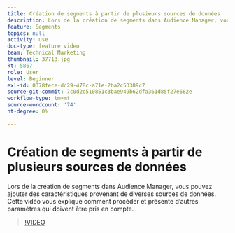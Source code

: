 ```yaml
---
title: Création de segments à partir de plusieurs sources de données
description: Lors de la création de segments dans Audience Manager, vous pouvez ajouter des caractéristiques provenant de diverses sources de données. Cette vidéo vous explique comment procéder et présente d’autres paramètres qui doivent être pris en compte.
feature: Segments
topics: null
activity: use
doc-type: feature video
team: Technical Marketing
thumbnail: 37713.jpg
kt: 5867
role: User
level: Beginner
exl-id: 0378fece-dc29-478c-a71e-2ba2c53389c7
source-git-commit: 7c0d2c510851c3bae949b62dfa361d85f27e682e
workflow-type: tm+mt
source-wordcount: '74'
ht-degree: 0%

---
```


# Création de segments à partir de plusieurs sources de données

Lors de la création de segments dans Audience Manager, vous pouvez ajouter des caractéristiques provenant de diverses sources de données. Cette vidéo vous explique comment procéder et présente d’autres paramètres qui doivent être pris en compte.

>[!VIDEO](https://video.tv.adobe.com/v/327059/?quality=12&learn=on&captions=fre_fr)
